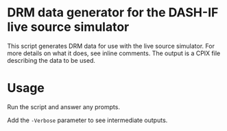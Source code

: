 # DRM data generator for the DASH-IF live source simulator

This script generates DRM data for use with the live source simulator. For more details on what it does, see inline comments. The output is a CPIX file describing the data to be used.

# Usage

Run the script and answer any prompts.

Add the `-Verbose` parameter to see intermediate outputs.